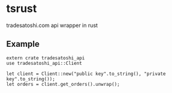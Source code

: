 # tsrust
tradesatoshi.com api wrapper in rust

## Example

```
extern crate tradesatoshi_api
use tradesatoshi_api::Client

let client = Client::new("public key".to_string(), "private key".to_string());
let orders = client.get_orders().unwrap();
```

